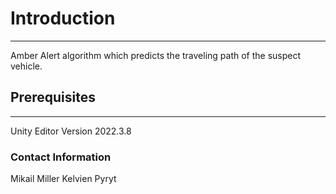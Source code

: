 # Introduction

---
Amber Alert algorithm which predicts the traveling path of the suspect vehicle.

## Prerequisites

---
Unity Editor Version 2022.3.8

### Contact Information
Mikail Miller
Kelvien Pyryt